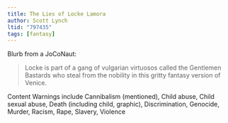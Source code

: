 ```yaml
---
title: The Lies of Locke Lamora
author: Scott Lynch
ltid: "797435"
tags: [fantasy]
---
```


Blurb from a JoCoNaut:

> Locke is part of a gang of vulgarian virtuosos called the Gentlemen Bastards
> who steal from the nobility in this gritty fantasy version of Venice.

Content Warnings include Cannibalism (mentioned), Child abuse, Child sexual
abuse, Death (including child, graphic), Discrimination, Genocide, Murder,
Racism, Rape, Slavery, Violence
